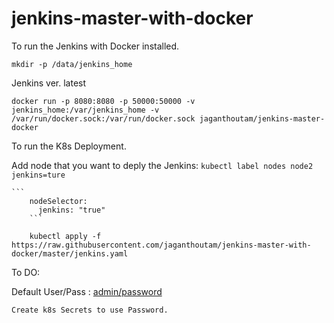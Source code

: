 # jenkins-master-with-docker

To run the Jenkins with Docker installed.

	mkdir -p /data/jenkins_home

Jenkins ver. latest


	docker run -p 8080:8080 -p 50000:50000 -v jenkins_home:/var/jenkins_home -v /var/run/docker.sock:/var/run/docker.sock jaganthoutam/jenkins-master-docker


To run the K8s Deployment.

Add   node that you want to deply the Jenkins: `kubectl label nodes node2 jenkins=ture` 
	
	```
        nodeSelector:
          jenkins: "true"                          
        ```
	
       	kubectl apply -f https://raw.githubusercontent.com/jaganthoutam/jenkins-master-with-docker/master/jenkins.yaml


To DO:


Default User/Pass : [admin/password](https://github.com/jaganthoutam/jenkins-master-with-docker/blob/master/Dockerfile#L7)

	Create k8s Secrets to use Password.
